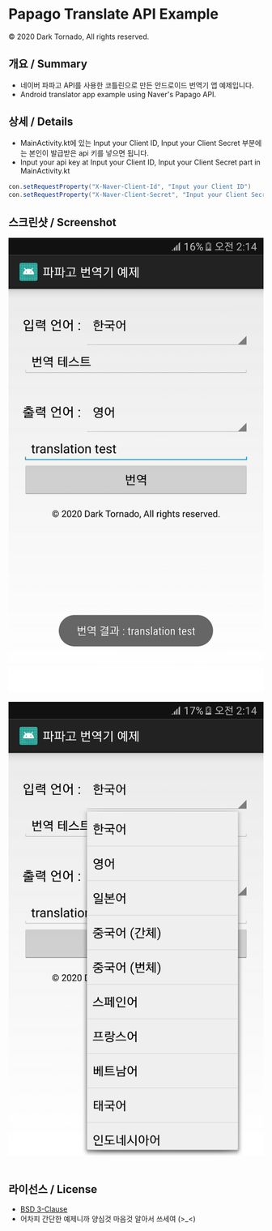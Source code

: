 # Papago Translate API Example

© 2020 Dark Tornado, All rights reserved.

## 개요 / Summary
* 네이버 파파고 API를 사용한 코틀린으로 만든 안드로이드 번역기 앱 예제입니다.
* Android translator app example using Naver's Papago API.

## 상세 / Details
* MainActivity.kt에 있는 Input your Client ID, Input your Client Secret 부분에는 본인이 발급받은 api 키를 넣으면 됩니다.
* Input your api key at Input your Client ID, Input your Client Secret part in MainActivity.kt
```java
con.setRequestProperty("X-Naver-Client-Id", "Input your Client ID")
con.setRequestProperty("X-Naver-Client-Secret", "Input your Client Secret")
```

## 스크린샷 / Screenshot
<img src="https://raw.githubusercontent.com/DarkTornado/PapagoApiExample/master/Screenshot_1.png"><br><br>
<img src="https://raw.githubusercontent.com/DarkTornado/PapagoApiExample/master/Screenshot_2.png"><br><br>

## 라이선스 / License
* [BSD 3-Clause](LICENSE)
* 어차피 간단한 예제니까 양심것 마음것 알아서 쓰세여 (>_<)
